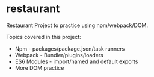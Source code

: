# restaurant
Restaurant Project to practice using npm/webpack/DOM.

Topics covered in this project:
- Npm - packages/package.json/task runners
- Webpack - Bundler/plugins/loaders
- ES6 Modules - import/named and default exports
- More DOM practice
